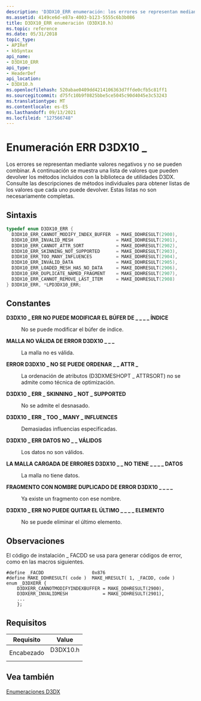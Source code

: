 ```yaml
---
description: 'D3DX10_ERR enumeración: los errores se representan mediante valores negativos y no se pueden combinar.'
ms.assetid: 4149ce6d-e87a-4003-b123-5555c6b3b086
title: D3DX10_ERR enumeración (D3DX10.h)
ms.topic: reference
ms.date: 05/31/2018
topic_type:
- APIRef
- kbSyntax
api_name:
- D3DX10_ERR
api_type:
- HeaderDef
api_location:
- D3DX10.h
ms.openlocfilehash: 520abae0409dd4214106363d7ffde0cfb5c81ff1
ms.sourcegitcommit: d75fc10b9f0825bbe5ce5045c90d4045e3c53243
ms.translationtype: MT
ms.contentlocale: es-ES
ms.lasthandoff: 09/13/2021
ms.locfileid: "127566748"
---
```

# <a name="d3dx10_err-enumeration"></a>Enumeración ERR D3DX10 \_

Los errores se representan mediante valores negativos y no se pueden combinar. A continuación se muestra una lista de valores que pueden devolver los métodos incluidos con la biblioteca de utilidades D3DX. Consulte las descripciones de métodos individuales para obtener listas de los valores que cada uno puede devolver. Estas listas no son necesariamente completas.

## <a name="syntax"></a>Sintaxis


```C++
typedef enum D3DX10_ERR { 
  D3DX10_ERR_CANNOT_MODIFY_INDEX_BUFFER  = MAKE_DDHRESULT(2900),
  D3DX10_ERR_INVALID_MESH                = MAKE_DDHRESULT(2901),
  D3DX10_ERR_CANNOT_ATTR_SORT            = MAKE_DDHRESULT(2902),
  D3DX10_ERR_SKINNING_NOT_SUPPORTED      = MAKE_DDHRESULT(2903),
  D3DX10_ERR_TOO_MANY_INFLUENCES         = MAKE_DDHRESULT(2904),
  D3DX10_ERR_INVALID_DATA                = MAKE_DDHRESULT(2905),
  D3DX10_ERR_LOADED_MESH_HAS_NO_DATA     = MAKE_DDHRESULT(2906),
  D3DX10_ERR_DUPLICATE_NAMED_FRAGMENT    = MAKE_DDHRESULT(2907),
  D3DX10_ERR_CANNOT_REMOVE_LAST_ITEM     = MAKE_DDHRESULT(2908)
} D3DX10_ERR, *LPD3DX10_ERR;
```



## <a name="constants"></a>Constantes

<dl> <dt>

<span id="D3DX10_ERR_CANNOT_MODIFY_INDEX_BUFFER"></span><span id="d3dx10_err_cannot_modify_index_buffer"></span>**D3DX10 \_ ERR NO PUEDE MODIFICAR EL BÚFER DE \_ \_ \_ \_ ÍNDICE**
</dt> <dd>

No se puede modificar el búfer de índice.

</dd> <dt>

<span id="D3DX10_ERR_INVALID_MESH"></span><span id="d3dx10_err_invalid_mesh"></span>**MALLA NO VÁLIDA DE ERROR D3DX10 \_ \_ \_**
</dt> <dd>

La malla no es válida.

</dd> <dt>

<span id="D3DX10_ERR_CANNOT_ATTR_SORT"></span><span id="d3dx10_err_cannot_attr_sort"></span>**ERROR D3DX10 \_ NO SE PUEDE ORDENAR \_ \_ ATTR \_**
</dt> <dd>

La ordenación de atributos (D3DXMESHOPT \_ ATTRSORT) no se admite como técnica de optimización.

</dd> <dt>

<span id="D3DX10_ERR_SKINNING_NOT_SUPPORTED"></span><span id="d3dx10_err_skinning_not_supported"></span>**D3DX10 \_ ERR \_ SKINNING \_ NOT \_ SUPPORTED**
</dt> <dd>

No se admite el desnasado.

</dd> <dt>

<span id="D3DX10_ERR_TOO_MANY_INFLUENCES"></span><span id="d3dx10_err_too_many_influences"></span>**D3DX10 \_ ERR \_ TOO \_ MANY \_ INFLUENCES**
</dt> <dd>

Demasiadas influencias especificadas.

</dd> <dt>

<span id="D3DX10_ERR_INVALID_DATA"></span><span id="d3dx10_err_invalid_data"></span>**D3DX10 \_ ERR DATOS NO \_ \_ VÁLIDOS**
</dt> <dd>

Los datos no son válidos.

</dd> <dt>

<span id="D3DX10_ERR_LOADED_MESH_HAS_NO_DATA"></span><span id="d3dx10_err_loaded_mesh_has_no_data"></span>**LA MALLA CARGADA DE ERRORES D3DX10 \_ \_ NO TIENE \_ \_ \_ \_ DATOS**
</dt> <dd>

La malla no tiene datos.

</dd> <dt>

<span id="D3DX10_ERR_DUPLICATE_NAMED_FRAGMENT"></span><span id="d3dx10_err_duplicate_named_fragment"></span>**FRAGMENTO CON NOMBRE DUPLICADO DE ERROR D3DX10 \_ \_ \_ \_**
</dt> <dd>

Ya existe un fragmento con ese nombre.

</dd> <dt>

<span id="D3DX10_ERR_CANNOT_REMOVE_LAST_ITEM"></span><span id="d3dx10_err_cannot_remove_last_item"></span>**D3DX10 \_ ERR NO PUEDE QUITAR EL ÚLTIMO \_ \_ \_ \_ ELEMENTO**
</dt> <dd>

No se puede eliminar el último elemento.

</dd> </dl>

## <a name="remarks"></a>Observaciones

El código de instalación \_ FACDD se usa para generar códigos de error, como en las macros siguientes.


```
#define _FACDD                  0x876
#define MAKE_DDHRESULT( code )  MAKE_HRESULT( 1, _FACDD, code )
enum _D3DXERR {
    D3DXERR_CANNOTMODIFYINDEXBUFFER = MAKE_DDHRESULT(2900),
    D3DXERR_INVALIDMESH             = MAKE_DDHRESULT(2901),
    ...
    };
```



## <a name="requirements"></a>Requisitos



| Requisito | Value |
|-------------------|-------------------------------------------------------------------------------------|
| Encabezado<br/> | <dl> <dt>D3DX10.h</dt> </dl> |



## <a name="see-also"></a>Vea también

<dl> <dt>

[Enumeraciones D3DX](d3d10-graphics-reference-d3dx10-enums.md)
</dt> </dl>

 

 




